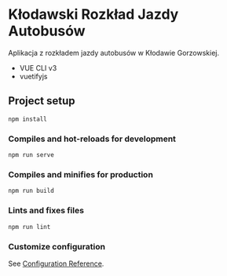# Kłodawski Rozkład Jazdy Autobusów

Aplikacja z rozkładem jazdy autobusów w Kłodawie Gorzowskiej.

* VUE CLI v3
* vuetifyjs

## Project setup
```
npm install
```

### Compiles and hot-reloads for development
```
npm run serve
```

### Compiles and minifies for production
```
npm run build
```

### Lints and fixes files
```
npm run lint
```

### Customize configuration
See [Configuration Reference](https://cli.vuejs.org/config/).
